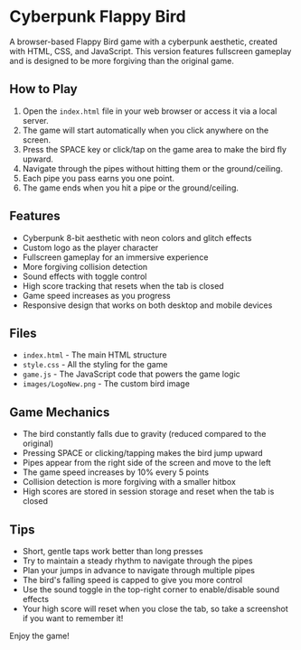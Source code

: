 # Cyberpunk Flappy Bird

A browser-based Flappy Bird game with a cyberpunk aesthetic, created with HTML, CSS, and JavaScript. This version features fullscreen gameplay and is designed to be more forgiving than the original game.

## How to Play

1. Open the `index.html` file in your web browser or access it via a local server.
2. The game will start automatically when you click anywhere on the screen.
3. Press the SPACE key or click/tap on the game area to make the bird fly upward.
4. Navigate through the pipes without hitting them or the ground/ceiling.
5. Each pipe you pass earns you one point.
6. The game ends when you hit a pipe or the ground/ceiling.

## Features

- Cyberpunk 8-bit aesthetic with neon colors and glitch effects
- Custom logo as the player character
- Fullscreen gameplay for an immersive experience
- More forgiving collision detection
- Sound effects with toggle control
- High score tracking that resets when the tab is closed
- Game speed increases as you progress
- Responsive design that works on both desktop and mobile devices

## Files

- `index.html` - The main HTML structure
- `style.css` - All the styling for the game
- `game.js` - The JavaScript code that powers the game logic
- `images/LogoNew.png` - The custom bird image

## Game Mechanics

- The bird constantly falls due to gravity (reduced compared to the original)
- Pressing SPACE or clicking/tapping makes the bird jump upward
- Pipes appear from the right side of the screen and move to the left
- The game speed increases by 10% every 5 points
- Collision detection is more forgiving with a smaller hitbox
- High scores are stored in session storage and reset when the tab is closed

## Tips

- Short, gentle taps work better than long presses
- Try to maintain a steady rhythm to navigate through the pipes
- Plan your jumps in advance to navigate through multiple pipes
- The bird's falling speed is capped to give you more control
- Use the sound toggle in the top-right corner to enable/disable sound effects
- Your high score will reset when you close the tab, so take a screenshot if you want to remember it!

Enjoy the game! 